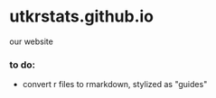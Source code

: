 # utkrstats.github.io
our website


### to do:
+ convert r files to rmarkdown, stylized as "guides"
